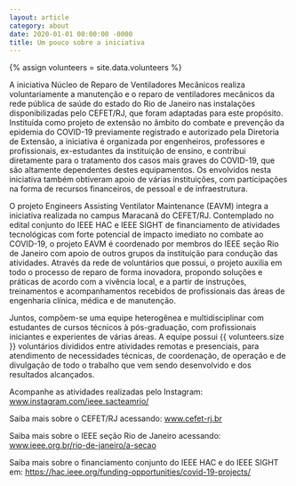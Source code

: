 ```yaml
---
layout: article
category: about
date: 2020-01-01 00:00:00 -0000
title: Um pouco sobre a iniciativa
---
```


{% assign volunteers = site.data.volunteers %}


A iniciativa Núcleo de Reparo de Ventiladores Mecânicos realiza voluntariamente a manutenção e o reparo de ventiladores mecânicos da rede pública de saúde do estado do Rio de Janeiro nas instalações disponibilizadas pelo CEFET/RJ, que foram adaptadas para este propósito. Instituída como projeto de extensão no âmbito do combate e prevenção da epidemia do COVID-19 previamente registrado e autorizado pela Diretoria de Extensão, a iniciativa é organizada por engenheiros, professores e profissionais, ex-estudantes da instituição de ensino, e contribui diretamente para o tratamento dos casos mais graves do COVID-19, que são altamente dependentes destes equipamentos. Os envolvidos nesta iniciativa também obtiveram apoio de várias instituições, com participações na forma de recursos financeiros, de pessoal e de infraestrutura.

O projeto Engineers Assisting Ventilator Maintenance (EAVM) integra a iniciativa realizada no campus Maracanã do CEFET/RJ.  Contemplado no edital conjunto do IEEE HAC e IEEE SIGHT de financiamento de atividades tecnológicas com forte potencial de impacto imediato no combate ao COVID-19, o projeto EAVM é coordenado por membros do IEEE seção Rio de Janeiro com apoio de outros grupos da instituição para condução das atividades. Através da rede de voluntários que possui, o projeto auxilia em todo o processo de reparo de forma inovadora, propondo soluções e práticas de acordo com a vivência local, e a partir de instruções, treinamentos e acompanhamentos recebidos de profissionais das áreas de engenharia clínica, médica e de manutenção.

Juntos, compõem-se uma equipe heterogênea e multidisciplinar com estudantes de cursos técnicos à pós-graduação, com profissionais iniciantes e experientes de várias áreas. A equipe possui {{ volunteers.size }} voluntários divididos entre atividades remotas e presenciais, para atendimento de necessidades técnicas,  de coordenação, de operação e de divulgação de todo o trabalho que vem sendo desenvolvido e dos resultados alcançados.

Acompanhe as atividades realizadas pelo Instagram: www.instagram.com/ieee.sacteamrio/

Saiba mais sobre o CEFET/RJ acessando: www.cefet-rj.br

Saiba mais sobre o IEEE seção Rio de Janeiro acessando: www.ieee.org.br/rio-de-janeiro/a-secao

Saiba mais sobre o financiamento conjunto do IEEE HAC e do IEEE SIGHT em: https://hac.ieee.org/funding-opportunities/covid-19-projects/
